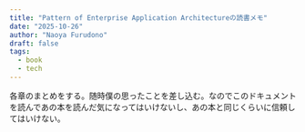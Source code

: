 ```yaml
---
title: "Pattern of Enterprise Application Architectureの読書メモ"
date: "2025-10-26"
author: "Naoya Furudono"
draft: false
tags:
  - book
  - tech
---
```


各章のまとめをする。随時僕の思ったことを差し込む。なのでこのドキュメントを読んであの本を読んだ気になってはいけないし、あの本と同じくらいに信頼してはいけない。

